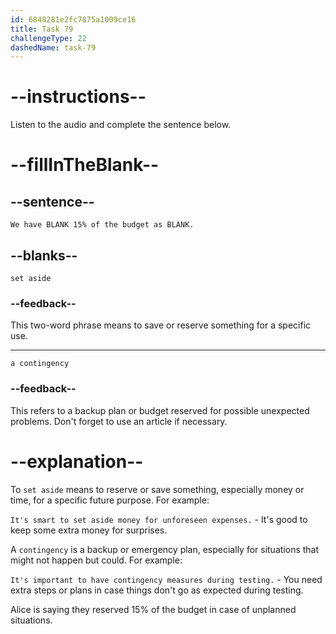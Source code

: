 ```yaml
---
id: 6848281e2fc7875a1009ce16
title: Task 79
challengeType: 22
dashedName: task-79
---
```


<!-- (audio) Alice: We have set aside 15% of the budget as a contingency. -->

# --instructions--

Listen to the audio and complete the sentence below.

# --fillInTheBlank--

## --sentence--

`We have BLANK 15% of the budget as BLANK.`

## --blanks--

`set aside`

### --feedback--

This two-word phrase means to save or reserve something for a specific use.

---

`a contingency`

### --feedback--

This refers to a backup plan or budget reserved for possible unexpected problems. Don't forget to use an article if necessary.

# --explanation--

To `set aside` means to reserve or save something, especially money or time, for a specific future purpose. For example:

`It's smart to set aside money for unforeseen expenses.` - It's good to keep some extra money for surprises.

A `contingency` is a backup or emergency plan, especially for situations that might not happen but could. For example:

`It's important to have contingency measures during testing.` - You need extra steps or plans in case things don't go as expected during testing.

Alice is saying they reserved 15% of the budget in case of unplanned situations.
